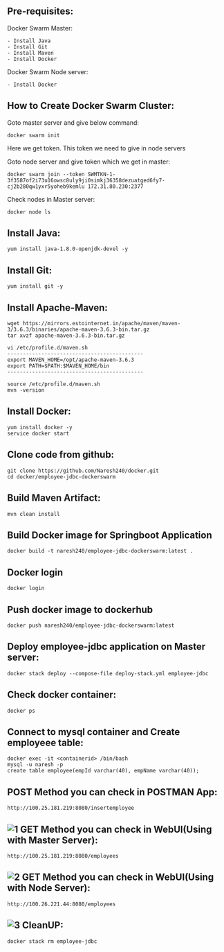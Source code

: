 Pre-requisites:
-------
Docker Swarm Master:
    
    - Install Java
    - Install Git
    - Install Maven
    - Install Docker
Docker Swarm Node server:
    
    - Install Docker
How to Create Docker Swarm Cluster:
-------
Goto master server and give below command:
    
    docker swarm init
Here we get token. This token we need to give in node servers

Goto node server and give token which we get in master:
	
    docker swarm join --token SWMTKN-1-3f3587of2i73u16owsc8uly9ji0simkj36358dezuatged6fy7-cj2b280qw1yxr5yoheb9kemlu 172.31.80.230:2377
Check nodes in Master server:
	
    docker node ls
Install Java:
------
    yum install java-1.8.0-openjdk-devel -y
Install Git:
-------
    yum install git -y
Install Apache-Maven:
-------------
    wget https://mirrors.estointernet.in/apache/maven/maven-3/3.6.3/binaries/apache-maven-3.6.3-bin.tar.gz
    tar xvzf apache-maven-3.6.3-bin.tar.gz
    
    vi /etc/profile.d/maven.sh
    --------------------------------------------
    export MAVEN_HOME=/opt/apache-maven-3.6.3
    export PATH=$PATH:$MAVEN_HOME/bin
    --------------------------------------------
	
    source /etc/profile.d/maven.sh
    mvn -version

Install Docker:
------
    yum install docker -y
    service docker start

Clone code from github:
-------
    git clone https://github.com/Naresh240/docker.git
    cd docker/employee-jdbc-dockerswarm  
Build Maven Artifact:
-------
    mvn clean install
Build Docker image for Springboot Application
--------------
    docker build -t naresh240/employee-jdbc-dockerswarm:latest .
Docker login
-------------
    docker login
Push docker image to dockerhub
-----------
    docker push naresh240/employee-jdbc-dockerswarm:latest
Deploy employee-jdbc application on Master server:
-----------
    docker stack deploy --compose-file deploy-stack.yml employee-jdbc
Check docker container:
-----
    docker ps 
Connect to mysql container and Create employeee table:
-------------
    docker exec -it <containerid> /bin/bash
    mysql -u naresh -p
    create table employee(empId varchar(40), empName varchar(40));
POST Method you can check in POSTMAN App:
-------
    http://100.25.181.219:8080/insertemployee
![1](https://user-images.githubusercontent.com/58024415/82552146-2ad55f80-9b7f-11ea-9526-89ea01e4fb6b.png)
GET Method you can check in WebUI(Using with Master Server):
---------
    http://100.25.181.219:8080/employees
![2](https://user-images.githubusercontent.com/58024415/82552150-2c068c80-9b7f-11ea-89d5-e93074704d92.png)
GET Method you can check in WebUI(Using with Node Server):
---------
    http://100.26.221.44:8080/employees
![3](https://user-images.githubusercontent.com/58024415/82557071-9ff96280-9b88-11ea-852f-ce5b8dd1693f.png)
CleanUP:
------
    docker stack rm employee-jdbc
